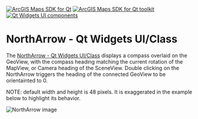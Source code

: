 [![ArcGIS Maps SDK for Qt](https://img.shields.io/badge/ArcGIS%20Maps%20SDK%20for%20Qt-0b5394)](https://developers.arcgis.com/qt/) [![ArcGIS Maps SDK for Qt toolkit](https://img.shields.io/badge/ArcGIS%20Maps%20SDK%20for%20Qt%20toolkit-ea4d13)](https://github.com/Esri/arcgis-maps-sdk-toolkit-qt) [![Qt Widgets UI components](https://img.shields.io/badge/Qt%20Qt%20Widgets%20UI%20components-ea4d13)](../../toolkitwidgets/)

# NorthArrow - Qt Widgets UI/Class

The [NorthArrow - Qt Widgets UI/Class](https://developers.arcgis.com/qt/toolkit/api-reference/esri-arcgisruntime-toolkit-northarrow.html) displays a compass overlaid on the GeoView, with the compass heading matching the current rotation of the MapView, or Camera heading of the SceneView. Double clicking on the NorthArrow triggers the heading of the connected GeoView to be orientainted to 0.

NOTE: default width and height is 48 pixels. It is exaggerated in the example below to highlight its behavior.

![NorthArrow image](../images/NorthArrow.gif)